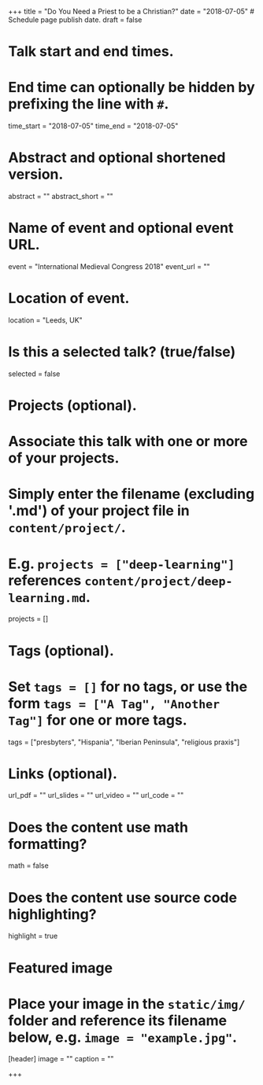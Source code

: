 +++
title = "Do You Need a Priest to be a Christian?"
date = "2018-07-05"  # Schedule page publish date.
draft = false

# Talk start and end times.
#   End time can optionally be hidden by prefixing the line with `#`.
time_start = "2018-07-05"
time_end = "2018-07-05"

# Abstract and optional shortened version.
abstract = ""
abstract_short = ""

# Name of event and optional event URL.
event = "International Medieval Congress 2018"
event_url = ""

# Location of event.
location = "Leeds, UK"

# Is this a selected talk? (true/false)
selected = false

# Projects (optional).
#   Associate this talk with one or more of your projects.
#   Simply enter the filename (excluding '.md') of your project file in `content/project/`.
#   E.g. `projects = ["deep-learning"]` references `content/project/deep-learning.md`.
projects = []

# Tags (optional).
#   Set `tags = []` for no tags, or use the form `tags = ["A Tag", "Another Tag"]` for one or more tags.
tags = ["presbyters", "Hispania", "Iberian Peninsula", "religious praxis"]

# Links (optional).
url_pdf = ""
url_slides = ""
url_video = ""
url_code = ""

# Does the content use math formatting?
math = false

# Does the content use source code highlighting?
highlight = true

# Featured image
# Place your image in the `static/img/` folder and reference its filename below, e.g. `image = "example.jpg"`.
[header]
image = ""
caption = ""

+++
